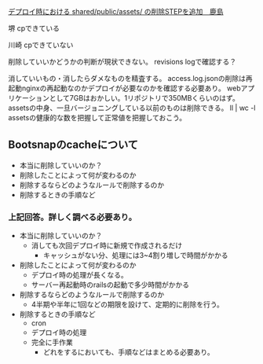[デプロイ時における shared/public/assets/ の削除STEPを追加　鹿島](https://github.com/Bee2B/eneos-spm/pull/4531)

堺
cpできている

川崎
cpできていない



削除していいかどうかの判断が現状できない。
revisions logで確認する？


消していいもの・消したらダメなものを精査する。
access.log.jsonの削除は再起動nginxの再起動なのかデプロイが必要なのかを確認する必要あり。
webアプリケーションとして7GBはおかしい。1リポジトリで350MBくらいのはず。
assetsの中身、一旦バージョニングしている以前のものは削除できる。
ll | wc -l
assetsの健康的な数を把握して正常値を把握しておこう。


## Bootsnapのcacheについて
- 本当に削除していいのか？
- 削除したことによって何が変わるのか
- 削除するならどのようなルールで削除するのか
- 削除するときの手順など

### 上記回答。詳しく調べる必要あり。
- 本当に削除していいのか？
	- 消しても次回デプロイ時に新規で作成されるだけ
		- キャッシュがない分、処理には3~4割り増しで時間がかかる
- 削除したことによって何が変わるのか
	- デプロイ時の処理が長くなる。
	- サーバー再起動時のrailsの起動で多少時間がかかる
- 削除するならどのようなルールで削除するのか
	- 4半期や半年に1回などの期限を設けて、定期的に削除を行う。
- 削除するときの手順など
	- cron
	- デプロイ時の処理
	- 完全に手作業
		- どれをするにおいても、手順などはまとめる必要あり。